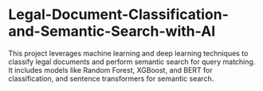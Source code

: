 # Legal-Document-Classification-and-Semantic-Search-with-AI
 This project leverages machine learning and deep learning techniques to classify legal documents and perform semantic search for query matching. It includes models like Random Forest, XGBoost, and BERT for classification, and sentence transformers for semantic search.
